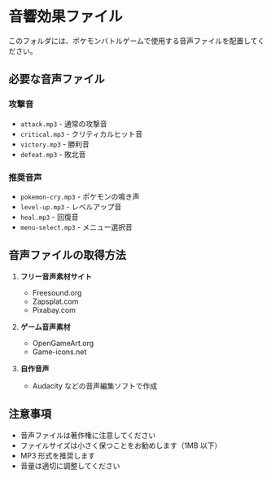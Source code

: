 # 音響効果ファイル

このフォルダには、ポケモンバトルゲームで使用する音声ファイルを配置してください。

## 必要な音声ファイル

### 攻撃音

- `attack.mp3` - 通常の攻撃音
- `critical.mp3` - クリティカルヒット音
- `victory.mp3` - 勝利音
- `defeat.mp3` - 敗北音

### 推奨音声

- `pokemon-cry.mp3` - ポケモンの鳴き声
- `level-up.mp3` - レベルアップ音
- `heal.mp3` - 回復音
- `menu-select.mp3` - メニュー選択音

## 音声ファイルの取得方法

1. **フリー音声素材サイト**

   - Freesound.org
   - Zapsplat.com
   - Pixabay.com

2. **ゲーム音声素材**

   - OpenGameArt.org
   - Game-icons.net

3. **自作音声**
   - Audacity などの音声編集ソフトで作成

## 注意事項

- 音声ファイルは著作権に注意してください
- ファイルサイズは小さく保つことをお勧めします（1MB 以下）
- MP3 形式を推奨します
- 音量は適切に調整してください
